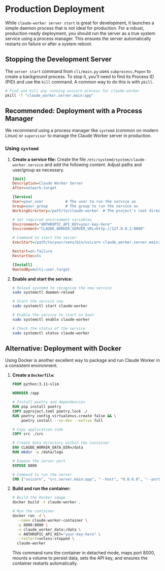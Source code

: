 # Production Deployment

While `claude-worker server start` is great for development, it launches a simple daemon process that is not ideal for production. For a robust, production-ready deployment, you should run the server as a true system service using a process manager. This ensures the server automatically restarts on failure or after a system reboot.

## Stopping the Development Server

The `server start` command from `cli/main.py` uses `subprocess.Popen` to create a background process. To stop it, you'll need to find its Process ID (PID) and use the `kill` command. A common way to do this is with `pkill`.

```bash
# Find and kill any running uvicorn process for claude-worker
pkill -f "claude_worker.server.main:app"
```

## Recommended: Deployment with a Process Manager

We recommend using a process manager like `systemd` (common on modern Linux) or `supervisor` to manage the Claude Worker server in production.

### Using `systemd`

1.  **Create a service file:**
    Create the file `/etc/systemd/system/claude-worker.service` and add the following content. Adjust paths and user/group as necessary.

    ```ini
    [Unit]
    Description=Claude Worker Server
    After=network.target

    [Service]
    User=your_user          # The user to run the service as
    Group=your_group        # The group to run the service as
    WorkingDirectory=/path/to/claude-worker  # The project's root directory
    
    # Set required environment variables
    Environment="ANTHROPIC_API_KEY=your-key-here"
    Environment="CLAUDE_WORKER_SERVER_URL=http://127.0.0.1:8000"
    
    # Command to start the server
    ExecStart=/path/to/your/venv/bin/uvicorn claude_worker.server.main:app --host 0.0.0.0 --port 8000

    Restart=on-failure
    RestartSec=5s

    [Install]
    WantedBy=multi-user.target
    ```

2.  **Enable and start the service:**

    ```bash
    # Reload systemd to recognize the new service
    sudo systemctl daemon-reload

    # Start the service now
    sudo systemctl start claude-worker

    # Enable the service to start on boot
    sudo systemctl enable claude-worker

    # Check the status of the service
    sudo systemctl status claude-worker
    ```

## Alternative: Deployment with Docker

Using Docker is another excellent way to package and run Claude Worker in a consistent environment.

1.  **Create a `Dockerfile`:**

    ```dockerfile
    FROM python:3.11-slim

    WORKDIR /app

    # Install poetry and dependencies
    RUN pip install poetry
    COPY pyproject.toml poetry.lock ./
    RUN poetry config virtualenvs.create false && \
        poetry install --no-dev --extras full

    # Copy application code
    COPY src ./src

    # Create data directory within the container
    ENV CLAUDE_WORKER_DATA_DIR=/data
    RUN mkdir -p /data/logs

    # Expose the server port
    EXPOSE 8000

    # Command to run the server
    CMD ["uvicorn", "src.server.main:app", "--host", "0.0.0.0", "--port", "8000"]
    ```

2.  **Build and run the container:**

    ```bash
    # Build the Docker image
    docker build -t claude-worker .

    # Run the container
    docker run -d \
      --name claude-worker-container \
      -p 8000:8000 \
      -v claude_worker_data:/data \
      -e ANTHROPIC_API_KEY="your-key-here" \
      --restart=unless-stopped \
      claude-worker
    ```
    This command runs the container in detached mode, maps port 8000, mounts a volume to persist data, sets the API key, and ensures the container restarts automatically.